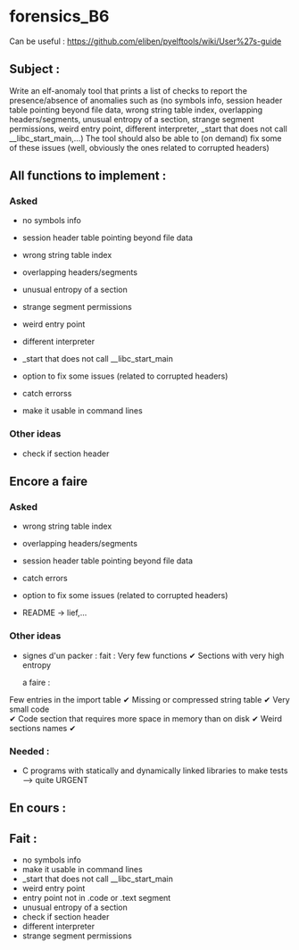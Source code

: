 # forensics_B6
Can be useful : https://github.com/eliben/pyelftools/wiki/User%27s-guide
## Subject :

Write an elf-anomaly tool that prints a list of checks to report the presence/absence of anomalies such as (no symbols info, session header table pointing beyond file data, wrong string table index, overlapping headers/segments, unusual entropy of a section, strange segment permissions, weird entry point, different interpreter, _start that does not call __libc_start_main,…) The tool should also be able to (on demand) fix some of these issues (well, obviously the ones related to corrupted headers)

## All functions to implement :
### Asked
* no symbols info
* session header table pointing beyond file data
* wrong string table index
* overlapping headers/segments
* unusual entropy of a section
* strange segment permissions
* weird entry point
* different interpreter
* \_start that does not call \_\_libc\_start\_main

* option to fix some issues (related to corrupted headers)
* catch errorss
* make it usable in command lines

### Other ideas
* check if section header

## Encore a faire
### Asked

* wrong string table index
* overlapping headers/segments

* session header table pointing beyond file data

* catch errors
* option to fix some issues (related to corrupted headers)

* README -> lief,...

### Other ideas

* signes d'un packer :
	fait :
Very few functions
✔
Sections with very high entropy 

	a faire :
	
Few entries in the import table
✔
Missing or compressed string table
✔
Very small code  
✔
Code section that requires more space in memory than on disk
✔
Weird sections names 
✔

### Needed :
* C programs with statically and dynamically linked libraries to make tests --> quite URGENT 

## En cours :


## Fait :
* no symbols info 
* make it usable in command lines
* \_start that does not call \_\_libc\_start\_main
* weird entry point
* entry point not in .code or .text segment
* unusual entropy of a section
* check if section header 
* different interpreter
* strange segment permissions
